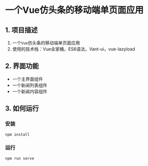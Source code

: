 #  一个Vue仿头条的移动端单页面应用

## 1. 项目描述

1. 一个`Vue`仿头条的移动端单页面应用
2. 使用的技术栈：Vue全家桶，ES6语法，Vant-ui，vue-lazyload

## 2. 界面功能
* 一个主界面组件
* 一个新闻列表组件
* 一个新闻内容组件

## 3. 如何运行 

### 安装

```
npm install
```

### 运行

```
npm run serve
```



